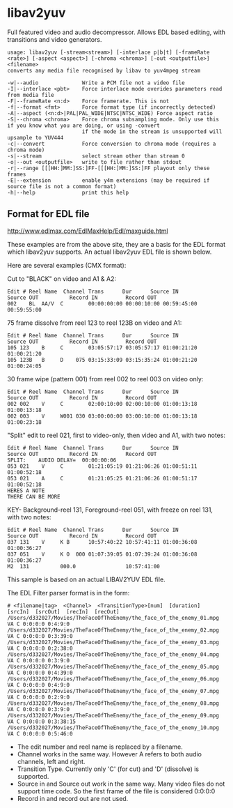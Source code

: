 libav2yuv
=========

Full featured video and audio decompressor.  Allows EDL based editing, with transitions and video generators.

    usage: libav2yuv [-stream<stream>] [-interlace p|b|t] [-frameRate <rate>] [-aspect <aspect>] [-chroma <chroma>] [-out <outputfile>] <filename>
    converts any media file recognised by libav to yuv4mpeg stream

    -w|--audio              Write a PCM file not a video file
    -I|--interlace <pbt>    Force interlace mode overides parameters read from media file
    -F|--frameRate <n:d>    Force framerate. This is not
    -f|--format <fmt>       Force format type (if incorrectly detected)
    -A|--aspect (<n:d>|PAL|PAL_WIDE|NTSC|NTSC_WIDE) Force aspect ratio
    -S|--chroma <chroma>    Force chroma subsampling mode. Only use this if you know what you are doing, or using -convert
                            if the mode in the stream is unsupported will upsample to YUV444
    -c|--convert            Force conversion to chroma mode (requires a chroma mode)
    -s|--stream             select stream other than stream 0
    -o|--out <outputfile>   write to file rather than stdout
    -r|--range [[[HH:]MM:]SS:]FF-[[[HH:]MM:]SS:]FF playout only these frames
    -E|--extension          enable y4m extensions (may be required if source file is not a common format)
    -h|--help               print this help

 
Format for EDL file
-------------------

http://www.edlmax.com/EdlMaxHelp/Edl/maxguide.html

These examples are from the above site, they are a basis for the EDL format which libav2yuv supports.  An actual
libav2yuv EDL file is shown below.

Here are several examples (CMX format):
 
Cut to "BLACK" on video and A1 & A2:
 
    Edit # Reel Name  Channel Trans      Dur      Source IN          Source OUT          Record IN         Record OUT
    002    BL  AA/V  C        00:00:00:00 00:00:10:00 00:59:45:00 00:59:55:00

75 frame dissolve from reel 123 to reel 123B on video and A1:
  
    Edit # Reel Name  Channel Trans      Dur      Source IN          Source OUT          Record IN         Record OUT
    105 123    B     C        03:05:57:17 03:05:57:17 01:00:21:20 01:00:21:20
    105 123B   B     D    075 03:15:33:09 03:15:35:24 01:00:21:20 01:00:24:05

30 frame wipe (pattern 001) from reel 002 to reel 003 on video only:
 
    Edit # Reel Name  Channel Trans      Dur      Source IN          Source OUT          Record IN         Record OUT
    002 002    V     C        02:00:10:00 02:00:10:00 01:00:13:18 01:00:13:18 
    002 003    V     W001 030 03:00:00:00 03:00:10:00 01:00:13:18 01:00:23:18 
    
"Split" edit to reel 021, first to video-only, then video and A1, with two notes:
 
    Edit # Reel Name  Channel Trans      Dur      Source IN          Source OUT          Record IN         Record OUT
    SPLIT:    AUDIO DELAY=  00:00:00:06
    053 021    V     C        01:21:05:19 01:21:06:26 01:00:51:11 01:00:52:18
    053 021    A     C        01:21:05:25 01:21:06:26 01:00:51:17 01:00:52:18
    HERES A NOTE
    THERE CAN BE MORE

KEY- Background-reel 131, Foreground-reel 051, with freeze on reel 131, with two notes:
 
    Edit # Reel Name  Channel Trans      Dur      Source IN          Source OUT          Record IN         Record OUT
    037 131    V     K B      10:57:40:22 10:57:41:11 01:00:36:08 01:00:36:27
    037 051    V     K O  000 01:07:39:05 01:07:39:24 01:00:36:08 01:00:36:27
    M2  131          000.0                10:57:41:00
 
 
This sample is based on an actual LIBAV2YUV EDL file.
 
The EDL Filter parser format is in the form:
 
    # <filename|tag>  <Channel>  <TransitionType>[num]  [duration]  [srcIn]  [srcOut]  [recIn]  [recOut]
    /Users/d332027/Movies/TheFaceOfTheEnemy/the_face_of_the_enemy_01.mpg VA C 0:0:0:0 0:4:9:0
    /Users/d332027/Movies/TheFaceOfTheEnemy/the_face_of_the_enemy_02.mpg VA C 0:0:0:0 0:3:39:0
    /Users/d332027/Movies/TheFaceOfTheEnemy/the_face_of_the_enemy_03.mpg VA C 0:0:0:0 0:2:38:0
    /Users/d332027/Movies/TheFaceOfTheEnemy/the_face_of_the_enemy_04.mpg VA C 0:0:0:0 0:3:9:0
    /Users/d332027/Movies/TheFaceOfTheEnemy/the_face_of_the_enemy_05.mpg VA C 0:0:0:0 0:4:39:0
    /Users/d332027/Movies/TheFaceOfTheEnemy/the_face_of_the_enemy_06.mpg VA C 0:0:0:0 0:4:9:0
    /Users/d332027/Movies/TheFaceOfTheEnemy/the_face_of_the_enemy_07.mpg VA C 0:0:0:0 0:2:9:0
    /Users/d332027/Movies/TheFaceOfTheEnemy/the_face_of_the_enemy_08.mpg VA C 0:0:0:0 0:3:9:0
    /Users/d332027/Movies/TheFaceOfTheEnemy/the_face_of_the_enemy_09.mpg VA C 0:0:0:0 0:3:38:15
    /Users/d332027/Movies/TheFaceOfTheEnemy/the_face_of_the_enemy_10.mpg VA C 0:0:0:0 0:5:46:0
 
- The edit number and reel name is replaced by a filename.
- Channel works in the same way.  However A refers to both audio channels, left and right.
- Transition Type. Currently only 'C' (for cut) and 'D' (dissolve) is supported.
- Source in and Source out work in the same way.  Many video files do not support time code. So the first frame of the file is considered 0:0:0:0
- Record in and record out are not used.
